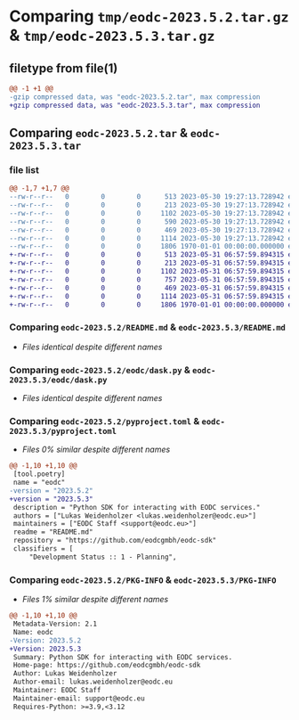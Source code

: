 # Comparing `tmp/eodc-2023.5.2.tar.gz` & `tmp/eodc-2023.5.3.tar.gz`

## filetype from file(1)

```diff
@@ -1 +1 @@
-gzip compressed data, was "eodc-2023.5.2.tar", max compression
+gzip compressed data, was "eodc-2023.5.3.tar", max compression
```

## Comparing `eodc-2023.5.2.tar` & `eodc-2023.5.3.tar`

### file list

```diff
@@ -1,7 +1,7 @@
--rw-r--r--   0        0        0      513 2023-05-30 19:27:13.728942 eodc-2023.5.2/README.md
--rw-r--r--   0        0        0      213 2023-05-30 19:27:13.728942 eodc-2023.5.2/eodc/__init__.py
--rw-r--r--   0        0        0     1102 2023-05-30 19:27:13.728942 eodc-2023.5.2/eodc/dask.py
--rw-r--r--   0        0        0      590 2023-05-30 19:27:13.728942 eodc-2023.5.2/eodc/faas.py
--rw-r--r--   0        0        0      469 2023-05-30 19:27:13.728942 eodc-2023.5.2/eodc/settings.py
--rw-r--r--   0        0        0     1114 2023-05-30 19:27:13.728942 eodc-2023.5.2/pyproject.toml
--rw-r--r--   0        0        0     1806 1970-01-01 00:00:00.000000 eodc-2023.5.2/PKG-INFO
+-rw-r--r--   0        0        0      513 2023-05-31 06:57:59.894315 eodc-2023.5.3/README.md
+-rw-r--r--   0        0        0      213 2023-05-31 06:57:59.894315 eodc-2023.5.3/eodc/__init__.py
+-rw-r--r--   0        0        0     1102 2023-05-31 06:57:59.894315 eodc-2023.5.3/eodc/dask.py
+-rw-r--r--   0        0        0      757 2023-05-31 06:57:59.894315 eodc-2023.5.3/eodc/faas.py
+-rw-r--r--   0        0        0      469 2023-05-31 06:57:59.894315 eodc-2023.5.3/eodc/settings.py
+-rw-r--r--   0        0        0     1114 2023-05-31 06:57:59.894315 eodc-2023.5.3/pyproject.toml
+-rw-r--r--   0        0        0     1806 1970-01-01 00:00:00.000000 eodc-2023.5.3/PKG-INFO
```

### Comparing `eodc-2023.5.2/README.md` & `eodc-2023.5.3/README.md`

 * *Files identical despite different names*

### Comparing `eodc-2023.5.2/eodc/dask.py` & `eodc-2023.5.3/eodc/dask.py`

 * *Files identical despite different names*

### Comparing `eodc-2023.5.2/pyproject.toml` & `eodc-2023.5.3/pyproject.toml`

 * *Files 0% similar despite different names*

```diff
@@ -1,10 +1,10 @@
 [tool.poetry]
 name = "eodc"
-version = "2023.5.2"
+version = "2023.5.3"
 description = "Python SDK for interacting with EODC services."
 authors = ["Lukas Weidenholzer <lukas.weidenholzer@eodc.eu>"]
 maintainers = ["EODC Staff <support@eodc.eu>"]
 readme = "README.md"
 repository = "https://github.com/eodcgmbh/eodc-sdk"
 classifiers = [
     "Development Status :: 1 - Planning",
```

### Comparing `eodc-2023.5.2/PKG-INFO` & `eodc-2023.5.3/PKG-INFO`

 * *Files 1% similar despite different names*

```diff
@@ -1,10 +1,10 @@
 Metadata-Version: 2.1
 Name: eodc
-Version: 2023.5.2
+Version: 2023.5.3
 Summary: Python SDK for interacting with EODC services.
 Home-page: https://github.com/eodcgmbh/eodc-sdk
 Author: Lukas Weidenholzer
 Author-email: lukas.weidenholzer@eodc.eu
 Maintainer: EODC Staff
 Maintainer-email: support@eodc.eu
 Requires-Python: >=3.9,<3.12
```


